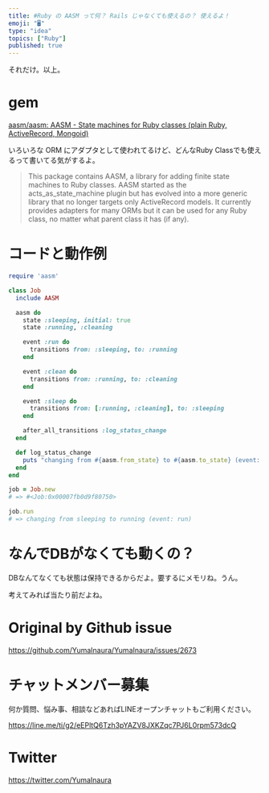 ```yaml
---
title: #Ruby の AASM って何？ Rails じゃなくても使えるの？ 使えるよ！
emoji: "🖥"
type: "idea"
topics: ["Ruby"]
published: true
---
```


それだけ。以上。

# gem

[aasm/aasm: AASM - State machines for Ruby classes (plain Ruby, ActiveRecord, Mongoid)](https://github.com/aasm/aasm)

いろいろな ORM にアダプタとして使われてるけど、どんなRuby Classでも使えるって書いてる気がするよ。

>This package contains AASM, a library for adding finite state machines to Ruby classes.
>AASM started as the acts_as_state_machine plugin but has evolved into a more generic library that no longer targets only ActiveRecord models. It currently provides adapters for many ORMs but it can be used for any Ruby class, no matter what parent class it has (if any).

# コードと動作例

```rb
require 'aasm'

class Job
  include AASM

  aasm do
    state :sleeping, initial: true
    state :running, :cleaning

    event :run do
      transitions from: :sleeping, to: :running
    end

    event :clean do
      transitions from: :running, to: :cleaning
    end

    event :sleep do
      transitions from: [:running, :cleaning], to: :sleeping
    end

    after_all_transitions :log_status_change
  end

  def log_status_change
    puts "changing from #{aasm.from_state} to #{aasm.to_state} (event: #{aasm.current_event})"
  end
end
```

```rb
job = Job.new
# => #<Job:0x00007fb0d9f80750>

job.run
# => changing from sleeping to running (event: run)
```

# なんでDBがなくても動くの？

DBなんてなくても状態は保持できるからだよ。要するにメモリね。うん。

考えてみれば当たり前だよね。



# Original by Github issue

https://github.com/YumaInaura/YumaInaura/issues/2673








<!-- Update From Qiita API -->

# チャットメンバー募集


何か質問、悩み事、相談などあればLINEオープンチャットもご利用ください。

https://line.me/ti/g2/eEPltQ6Tzh3pYAZV8JXKZqc7PJ6L0rpm573dcQ





# Twitter


https://twitter.com/YumaInaura


<!-- Update From Qiita API -->


